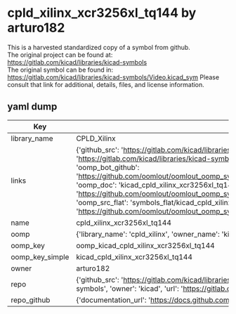 # cpld_xilinx_xcr3256xl_tq144 by arturo182  
This is a harvested standardized copy of a symbol from github.  
The original project can be found at:  
https://gitlab.com/kicad/libraries/kicad-symbols  
The original symbol can be found in:
https://gitlab.com/kicad/libraries/kicad-symbols/Video.kicad_sym
Please consult that link for additional, details, files, and license information.  
## yaml dump  
| Key | Value |  
| --- | --- |  
| library_name | CPLD_Xilinx |  
| links | {'github_src': 'https://gitlab.com/kicad/libraries/kicad-symbols/Video.kicad_sym', 'github_src_repo': 'https://gitlab.com/kicad/libraries/kicad-symbols', 'oomp_bot': 'kicad_cpld_xilinx_xcr3256xl_tq144/working', 'oomp_bot_github': 'https://github.com/oomlout/oomlout_oomp_symbol_bot/tree/main/kicad_cpld_xilinx_xcr3256xl_tq144/working', 'oomp_doc': 'kicad_cpld_xilinx_xcr3256xl_tq144/working', 'oomp_doc_github': 'https://github.com/oomlout/oomlout_oomp_symbol_doc/tree/main/kicad_cpld_xilinx_xcr3256xl_tq144/working', 'oomp_src_flat': 'symbols_flat/kicad_cpld_xilinx_xcr3256xl_tq144/working', 'oomp_src_flat_github': 'https://github.com/oomlout/oomlout_oomp_symbol_src/tree/main/kicad_cpld_xilinx_xcr3256xl_tq144/working'} |  
| name | cpld_xilinx_xcr3256xl_tq144 |  
| oomp | {'library_name': 'cpld_xilinx', 'owner_name': 'kicad', 'symbol_name': 'cpld_xilinx_xcr3256xl_tq144'} |  
| oomp_key | oomp_kicad_cpld_xilinx_xcr3256xl_tq144 |  
| oomp_key_simple | kicad_cpld_xilinx_xcr3256xl_tq144 |  
| owner | arturo182 |  
| repo | {'github_src': 'https://gitlab.com/kicad/libraries/kicad-symbols/Video.kicad_sym', 'name': 'libraries/kicad-symbols', 'owner': 'kicad', 'url': 'https://gitlab.com/kicad/libraries/kicad-symbols'} |  
| repo_github | {'documentation_url': 'https://docs.github.com/rest/repos/repos#get-a-repository', 'message': 'Not Found'} |  

